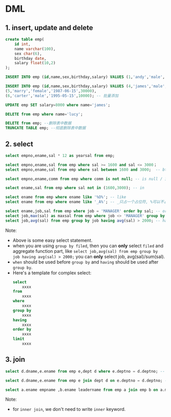 # DML

## 1. insert, update and delete

```sql
create table emp(
    id int,
    name varchar(100),
    sex char(6),
    birthday date,
    salary float(10,2)
);

INSERT INTO emp (id,name,sex,birthday,salary) VALUES (1,'andy','male','1995-05-15',10000);

INSERT INTO emp (id,name,sex,birthday,salary) VALUES (4,'james','male','1985-08-10',50000),
(5,'marry','female','1987-06-15',30000),
(6,'carter','male','1995-05-15',10000); -- 批量添加

UPDATE emp SET salary=8000 where name='james';

DELETE from emp where name='lucy';

DELETE from emp; --删除表中数据
TRUNCATE TABLE emp; --彻底删除表中数据
```

## 2. select

```sql
select empno,ename,sal * 12 as yearsal from emp;

select empno,ename,sal from emp where sal >= 1600 and sal <= 3000；
select empno,ename,sal from emp where sal between 1600 and 3000;  -- btween is same with >= and <=

select empno,ename,comm from emp where comm is not null; -- is null / is not null

select ename,sal from emp where sal not in (1600,3000); -- in

select ename from emp where ename like '%O%'; -- like
select ename from emp where ename like '_A%'; -- _只占一个占位符, %可以不占或占一个或占多个占位符

select ename,job,sal from emp where job = 'MANAGER' order by sal; -- order by
select job,max(sal) as maxsal from emp where job <> 'MANAGER' group by job; -- groip by
select job,avg(sal) from emp group by job having avg(sal) > 2000; -- having
```

Note:

-   Above is some easy select statement.
-   when you are using `group by filed`, then you can **only** select `filed` and aggregate function part, like `select job,avg(sal) from emp group by job having avg(sal) > 2000;` you can **only** select job, avg(sal)/sum(sal).
-   `when` should be used before `group by` and `having` should be used after `group by`.
-   Here's a template for complex select:
    ```sql
    select 
        xxxx
    from
        xxxx
    where 
        xxxx
    group by
        xxxx
    having
        xxxx
    order by
        xxxx
    limit
        xxxx
    ```

## 3. join

```sql
select d.dname,e.ename from emp e,dept d where e.deptno = d.deptno; -- SQL92. this is same with the following but not recommend

select d.dname,e.ename from emp e join dept d on e.deptno = d.deptno; -- SQL99 (recommend) this is a inner join

select a.ename empname ,b.ename leadername from emp a join emp b on a.mgr = b.empno; -- 自连接
```

Note:

-   for `inner join`, we don't need to write `inner` keyword.


